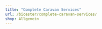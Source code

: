 ```yaml
---
title: "Complete Caravan Services"
url: /bicester/complete-caravan-services/
shop: Allgemein
---
```

